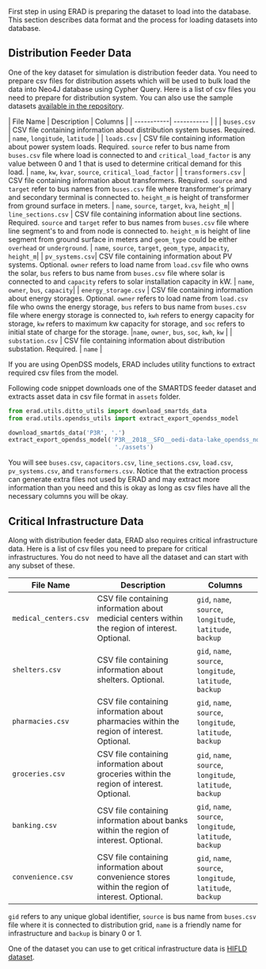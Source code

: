 
First step in using ERAD is preparing the dataset to load into the database.
This section describes data format and the process for loading datasets into database.

## Distribution Feeder Data

One of the key dataset for simulation is distribution feeder data. You need to prepare csv files for distribution assets which will be used to bulk load the data into Neo4J database using Cypher Query. Here is a list of csv files you need to prepare for distribution system. You can also use the sample datasets [available in the repository](https://github.com/NREL/erad/tree/main/tests/data/csvs_for_graph).


<!-- {{ read_csv('../tests/data/csvs_for_graph/buses.csv') }} -->


| File Name | Description | Columns |
| -----------| ----------- |  |
| `buses.csv` | CSV file containing information about distribution system buses. Required. | `name`, `longitude`, `latitude`  |
| `loads.csv` | CSV file containing information about power system loads. Required. `source` refer to bus name from `buses.csv` file where load is connected to and `critical_load_factor` is any value between 0 and 1 that is used to determine critical demand for this load. | `name`, `kw`, `kvar`, `source`, `critical_load_factor` | 
| `transformers.csv` | CSV file containing information about transformers. Required. `source` and `target` refer to bus names from `buses.csv` file where transformer's primary and secondary terminal is connected to. `height_m` is height of transformer from ground surface in meters. | `name`, `source`, `target`, `kva`, `height_m`|
| `line_sections.csv` | CSV file containing information about line sections. Required. `source` and `target` refer to bus names from `buses.csv` file where line segment's to and from node is connected to. `height_m` is height of line segment from ground surface in meters and `geom_type` could be either `overhead` or `underground`. | `name`, `source`, `target`, `geom_type`, `ampacity`, `height_m`|
| `pv_systems.csv`| CSV file containing information about PV systems. Optional. `owner` refers to load name from `load.csv` file who owns the solar, `bus` refers to bus name from `buses.csv` file where solar is connected to and `capacity` refers to solar installation capacity in kW. | `name`, `owner`, `bus`, `capacity`|
| `energy_storage.csv` | CSV file containing information about energy storages. Optional. `owner` refers to load name from `load.csv` file who owns the energy storage, `bus` refers to bus name from `buses.csv` file where energy storage is connected to, `kwh` refers to energy capacity for storage, `kw` refers to maximum kw capacity for storage, and `soc` refers to initial state of charge for the storage. |`name`, `owner`, `bus`, `soc`, `kwh`, `kw` |
| `substation.csv` | CSV file containing information about distribution substation. Required. | `name` |


If you are using OpenDSS models, ERAD includes utility functions to extract required csv files from the model.

Following code snippet downloads one of the SMARTDS feeder dataset and extracts asset data in csv file format in `assets` folder.

```python
from erad.utils.ditto_utils import download_smartds_data
from erad.utils.opendss_utils import extract_export_opendss_model

download_smartds_data('P3R', '.')
extract_export_opendss_model('P3R__2018__SFO__oedi-data-lake_opendss_no_loadshapes/Master.dss',
                              './assets')
```

You will see `buses.csv`, `capacitors.csv`, `line_sections.csv`, `load.csv`, `pv_systems.csv`, and `transformers.csv`. Notice that the extraction process can generate extra files not used by ERAD and may extract more information than you need and this is okay as long as csv files have all the necessary columns you will be okay.


## Critical Infrastructure Data

Along with distribution feeder data, ERAD also requires critical infrastructure data. Here is a list of csv files you need to prepare for critical infrastructures. You do not need to have all the dataset and can start with any subset of these.

| File Name | Description | Columns |
| -----------| ----------- | ---  |
| `medical_centers.csv` | CSV file containing information about medicial centers within the region of interest. Optional. | `gid`, `name`, `source`, `longitude`, `latitude`, `backup` |
| `shelters.csv` | CSV file containing information about shelters. Optional. | `gid`, `name`, `source`, `longitude`, `latitude`, `backup`|
| `pharmacies.csv` | CSV file containing information about pharmacies within the region of interest. Optional. | `gid`, `name`, `source`, `longitude`, `latitude`, `backup` |
| `groceries.csv` | CSV file containing information about groceries within the region of interest. Optional.  | `gid`, `name`, `source`, `longitude`, `latitude`, `backup` |
| `banking.csv` | CSV file containing information about banks within the region of interest. Optional. | `gid`, `name`, `source`, `longitude`, `latitude`, `backup` |
| `convenience.csv` | CSV file containing information about convenience stores within the region of interest. Optional. | `gid`, `name`, `source`, `longitude`, `latitude`, `backup` |

`gid` refers to any unique global identifier, `source` is bus name from `buses.csv` file where it is connected to distribution grid, `name` is a friendly name for infrastructure and `backup` is binary 0 or 1.

One of the dataset you can use to get critical infrastructure data is [HIFLD dataset](https://hifld-geoplatform.opendata.arcgis.com/).
